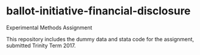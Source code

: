 # ballot-initiative-financial-disclosure
Experimental Methods Assignment

This repository includes the dummy data and stata code for the assignment, submitted Trinity Term 2017.
